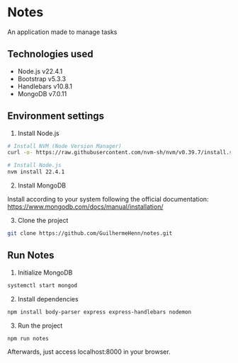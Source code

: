 # Notes
An application made to manage tasks

## Technologies used
- Node.js v22.4.1
- Bootstrap v5.3.3
- Handlebars v10.8.1
- MongoDB v7.0.11

## Environment settings
1. Install Node.js
```bash
# Install NVM (Node Version Manager)
curl -o- https://raw.githubusercontent.com/nvm-sh/nvm/v0.39.7/install.sh | bash
```
```bash
# Install Node.js
nvm install 22.4.1
```

2. Install MongoDB

  Install according to your system following the official documentation:
  https://www.mongodb.com/docs/manual/installation/

3. Clone the project
```bash
git clone https://github.com/GuilhermeHenn/notes.git
```

## Run Notes
1. Initialize MongoDB
```bash
systemctl start mongod
```

2. Install dependencies
```bash
npm install body-parser express express-handlebars nodemon
```

3. Run the project
```bash
npm run notes
```

Afterwards, just access localhost:8000 in your browser.
